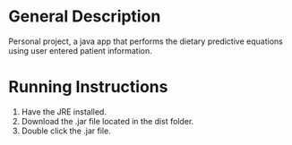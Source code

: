 # General Description
Personal project, a java app that performs the dietary predictive equations using user entered patient information.
# Running Instructions
1. Have the JRE installed.
2. Download the .jar file located in the dist folder.
3. Double click the .jar file.

